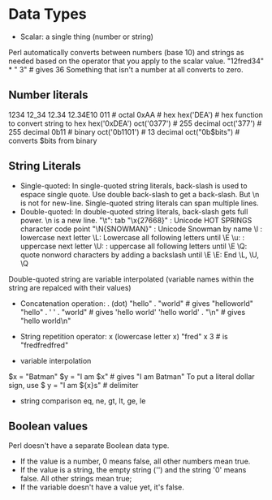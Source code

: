 # Data Types
- Scalar: a single thing (number or string)

Perl automatically converts between numbers (base 10) and strings as needed based on the operator that you apply to the scalar value.
"12fred34" * " 3" # gives 36
Something that isn't a number at all converts to zero.


## Number literals
1234
12_34
12.34
12.34E10
011 # octal
0xAA # hex
hex('DEA') # hex function to convert string to hex
hex('0xDEA')
oct('0377') # 255 decimal
oct('377') # 255 decimal
0b11 # binary
oct('0b1101') # 13 decimal
oct("0b$bits") # converts $bits from binary

## String Literals
- Single-quoted: In single-quoted string literals, back-slash is used to espace single quote. Use double back-slash to get a back-slash. But \n is not for new-line. Single-quoted string literals can span multiple lines.
- Double-quoted: In double-quoted string literals, back-slash gets full power. \n is a new line.
"\t": tab
"\x{27668}" : Unicode HOT SPRINGS character code point
"\N{SNOWMAN}" : Unicode Snowman by name
\l : lowercase next letter
\L: Lowercase all following letters until \E
\u: : uppercase next letter
\U: : uppercase all following letters until \E
\Q: quote nonword characters by adding a backslash until \E
\E: End \L, \U, \Q

Double-quoted string are variable interpolated (variable names within the string are repalced with their values)

* Concatenation operation: . (dot)
"hello" . "world"       # gives "helloworld"
"hello" . ' ' . "world" # gives 'hello world'
'hello world' . "\n"    # gives "hello world\n"

* String repetition operator: x (lowercase letter x)
"fred" x 3 # is "fredfredfred"

* variable interpolation

$x = "Batman"
$y = "I am $x" # gives "I am Batman"
To put a literal dollar sign, use \$
y = "I am ${x}s" # delimiter

* string comparison
eq, ne, gt, lt, ge, le

## Boolean values
Perl doesn't have a separate Boolean data type.
- If the value is a number, 0 means false, all other numbers mean true.
- If the value is a string, the empty string ('') and the string '0' means false. All other strings mean true;
- If the variable doesn't have a value yet, it's false.
